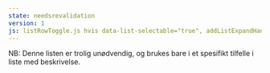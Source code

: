 ```yaml
---
state: needsrevalidation
version: 1
js: listRowToggle.js hvis data-list-selectable="true", addListExpandHandler.js hvis data-toggle="collapse", clickableRow.js hvis klasser .a-clickable .a-selectable
---
```

NB: Denne listen er trolig unødvendig, og brukes bare i et spesifikt tilfelle i liste med beskrivelse.

